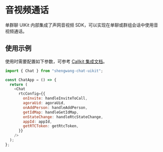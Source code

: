 # 音视频通话

<Toc />

单群聊 UIKit 内部集成了声网音视频 SDK，可以实现在单聊或群组会话中使用音视频通话。

## 使用示例

使用时需要配置如下参数，可参考 [Callkit 集成文档](https://www.npmjs.com/package/chat-callkit)。

```javascript
import { Chat } from "shengwang-chat-uikit";

const ChatApp = () => {
  return (
    <Chat
      rtcConfig={{
        onInvite: handleInviteToCall,
        agoraUid: agoraUid,
        onAddPerson: handleAddPerson,
        getIdMap: handleGetIdMap,
        onStateChange: handleRtcStateChange,
        appId: appId,
        getRTCToken: getRtcToken,
      }}
    />
  );
};
```
